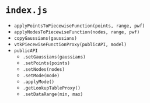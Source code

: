 # `index.js`
- `applyPointsToPiecewiseFunction(points, range, pwf)`
- `applyNodesToPiecewiseFunction(nodes, range, pwf)`
- `copyGaussians(gaussians)`
- `vtkPiecewiseFunctionProxy(publicAPI, model)`
- `publicAPI`
    - `.setGaussians(gaussians)`
    - `.setPoints(points)`
    - `.setNodes(nodes)`
    - `.setMode(mode)`
    - `.applyMode()`
    - `.getLookupTableProxy()`
    - `.setDataRange(min, max)`
